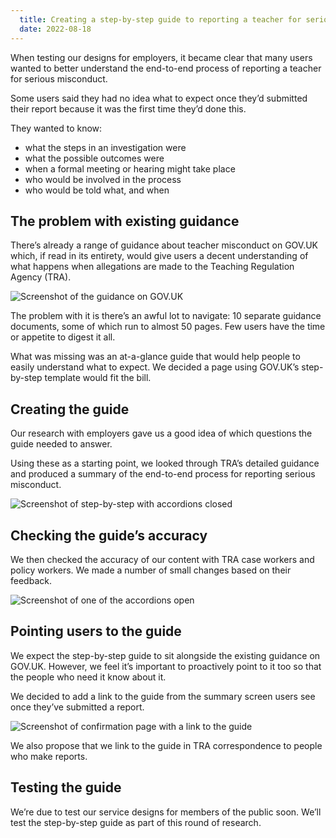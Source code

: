 ```yaml
---
  title: Creating a step-by-step guide to reporting a teacher for serious misconduct
  date: 2022-08-18
---
```


When testing our designs for employers, it became clear that many users wanted to better understand the end-to-end process of reporting a teacher for serious misconduct.

Some users said they had no idea what to expect once they’d submitted their report because it was the first time they’d done this.

They wanted to know:

- what the steps in an investigation were
- what the possible outcomes were
- when a formal meeting or hearing might take place
- who would be involved in the process
- who would be told what, and when

## The problem with existing guidance

There’s already a range of guidance about teacher misconduct on GOV.UK which, if read in its entirety, would give users a decent understanding of what happens when allegations are made to the Teaching Regulation Agency (TRA).

![Screenshot of the guidance on GOV.UK](01-guidance.png "Screenshot of [all the guidance documents on GOV.UK](https://www.gov.uk/government/collections/teacher-misconduct)")

The problem with it is there’s an awful lot to navigate: 10 separate guidance documents, some of which run to almost 50 pages. Few users have the time or appetite to digest it all.

What was missing was an at-a-glance guide that would help people to easily understand what to expect. We decided a page using GOV.UK’s step-by-step template would fit the bill.

## Creating the guide

Our research with employers gave us a good idea of which questions the guide needed to answer.

Using these as a starting point, we looked through TRA’s detailed guidance and produced a summary of the end-to-end process for reporting serious misconduct.

![Screenshot of step-by-step with accordions closed](02-steps-overview.png "Screenshot of step-by-step with accordions closed")

## Checking the guide’s accuracy

We then checked the accuracy of our content with TRA case workers and policy workers. We made a number of small changes based on their feedback.

![Screenshot of one of the accordions open](03-individual-step.png "Screenshot of one of the accordions open")

## Pointing users to the guide

We expect the step-by-step guide to sit alongside the existing guidance on GOV.UK. However, we feel it’s important to proactively point to it too so that the people who need it know about it.

We decided to add a link to the guide from the summary screen users see once they’ve submitted a report.

![Screenshot of confirmation page with a link to the guide](04-what-happens-next.png "Screenshot of confirmation page with a link to the guide")

We also propose that we link to the guide in TRA correspondence to people who make reports.

## Testing the guide

We’re due to test our service designs for members of the public soon. We’ll test the step-by-step guide as part of this round of research.
